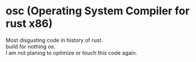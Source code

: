 # osc (Operating System Compiler for rust x86)
Most disgusting code in history of rust.  
build for nothing os.  
I am not planing to optimize or touch this code again.
